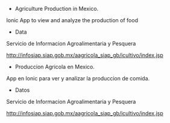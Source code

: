 - Agriculture Production in Mexico.

Ionic App to view and analyze the production of food

- Data

Servicio de Informacion Agroalimentaria y Pesquera

http://infosiap.siap.gob.mx/aagricola_siap_gb/icultivo/index.jsp


- Produccion Agricola en Mexico.

App en Ionic para ver y analizar la produccion de comida.

- Datos

Servicio de Informacion Agroalimentaria y Pesquera

http://infosiap.siap.gob.mx/aagricola_siap_gb/icultivo/index.jsp